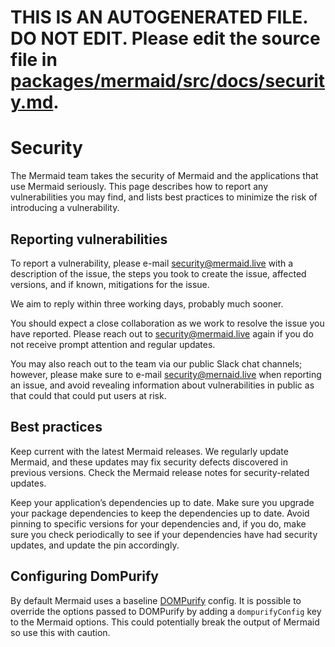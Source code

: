 # THIS IS AN AUTOGENERATED FILE. DO NOT EDIT. Please edit the source file in [packages/mermaid/src/docs/security.md](../packages/mermaid/src/docs/security.md).

# Security

The Mermaid team takes the security of Mermaid and the applications that use Mermaid seriously. This page describes how to report any vulnerabilities you may find, and lists best practices to minimize the risk of introducing a vulnerability.

## Reporting vulnerabilities

To report a vulnerability, please e-mail security@mermaid.live with a description of the issue, the steps you took to create the issue, affected versions, and if known, mitigations for the issue.

We aim to reply within three working days, probably much sooner.

You should expect a close collaboration as we work to resolve the issue you have reported. Please reach out to security@mermaid.live again if you do not receive prompt attention and regular updates.

You may also reach out to the team via our public Slack chat channels; however, please make sure to e-mail security@mernaid.live when reporting an issue, and avoid revealing information about vulnerabilities in public as that could that could put users at risk.

## Best practices

Keep current with the latest Mermaid releases. We regularly update Mermaid, and these updates may fix security defects discovered in previous versions. Check the Mermaid release notes for security-related updates.

Keep your application’s dependencies up to date. Make sure you upgrade your package dependencies to keep the dependencies up to date. Avoid pinning to specific versions for your dependencies and, if you do, make sure you check periodically to see if your dependencies have had security updates, and update the pin accordingly.

## Configuring DomPurify

By default Mermaid uses a baseline [DOMPurify](https://github.com/cure53/DOMPurify) config. It is possible to override the options passed to DOMPurify by adding a `dompurifyConfig` key to the Mermaid options. This could potentially break the output of Mermaid so use this with caution.
